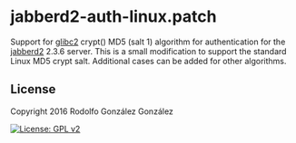 # jabberd2-auth-linux.patch

Support for [glibc2](https://ftp.gnu.org/old-gnu/Manuals/glibc-2.2.3/html_node/libc_650.html) crypt() MD5 (salt $1$) algorithm for authentication for the [jabberd2](https://jabberd2.org/) 2.3.6 server. This is a small modification to support the standard Linux MD5 crypt salt. Additional cases can be added for other algorithms.

## License

Copyright 2016 Rodolfo González González

[![License: GPL v2](https://img.shields.io/badge/License-GPL_v2-blue.svg)](https://www.gnu.org/licenses/old-licenses/gpl-2.0.en.html)
